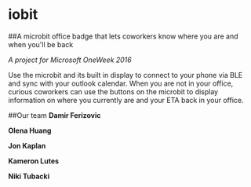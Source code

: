 # iobit

##A microbit office badge that lets coworkers know where you are and when you'll be back

*A project for Microsoft OneWeek 2016*

Use the microbit and its built in display to connect to your phone via BLE and sync with your outlook calendar. When you are not in your office, curious coworkers can use the buttons on the microbit to display information on where you currently are and your ETA back in your office.

##Our team
**Damir Ferizovic**

**Olena Huang**

**Jon Kaplan**

**Kameron Lutes**

**Niki Tubacki**